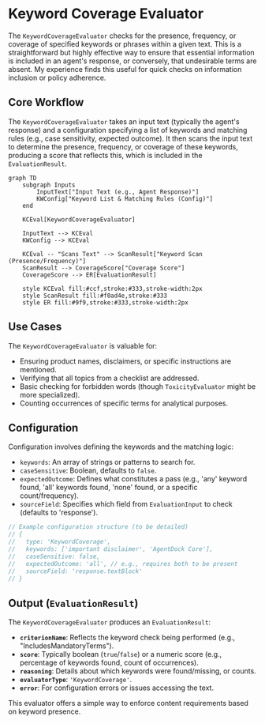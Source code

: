# Keyword Coverage Evaluator

The `KeywordCoverageEvaluator` checks for the presence, frequency, or coverage of specified keywords or phrases within a given text. This is a straightforward but highly effective way to ensure that essential information is included in an agent's response, or conversely, that undesirable terms are absent. My experience finds this useful for quick checks on information inclusion or policy adherence.

## Core Workflow

The `KeywordCoverageEvaluator` takes an input text (typically the agent's response) and a configuration specifying a list of keywords and matching rules (e.g., case sensitivity, expected outcome). It then scans the input text to determine the presence, frequency, or coverage of these keywords, producing a score that reflects this, which is included in the `EvaluationResult`.

```mermaid
graph TD
    subgraph Inputs
        InputText["Input Text (e.g., Agent Response)"]
        KWConfig["Keyword List & Matching Rules (Config)"]
    end

    KCEval[KeywordCoverageEvaluator]

    InputText --> KCEval
    KWConfig --> KCEval

    KCEval -- "Scans Text" --> ScanResult["Keyword Scan (Presence/Frequency)"]
    ScanResult --> CoverageScore["Coverage Score"]
    CoverageScore --> ER[EvaluationResult]

    style KCEval fill:#ccf,stroke:#333,stroke-width:2px
    style ScanResult fill:#f0ad4e,stroke:#333
    style ER fill:#9f9,stroke:#333,stroke-width:2px
```

## Use Cases

The `KeywordCoverageEvaluator` is valuable for:

*   Ensuring product names, disclaimers, or specific instructions are mentioned.
*   Verifying that all topics from a checklist are addressed.
*   Basic checking for forbidden words (though `ToxicityEvaluator` might be more specialized).
*   Counting occurrences of specific terms for analytical purposes.

## Configuration

Configuration involves defining the keywords and the matching logic:

*   `keywords`: An array of strings or patterns to search for.
*   `caseSensitive`: Boolean, defaults to `false`.
*   `expectedOutcome`: Defines what constitutes a pass (e.g., 'any' keyword found, 'all' keywords found, 'none' found, or a specific count/frequency).
*   `sourceField`: Specifies which field from `EvaluationInput` to check (defaults to 'response').

```typescript
// Example configuration structure (to be detailed)
// {
//   type: 'KeywordCoverage',
//   keywords: ['important disclaimer', 'AgentDock Core'],
//   caseSensitive: false,
//   expectedOutcome: 'all', // e.g., requires both to be present
//   sourceField: 'response.textBlock'
// }
```

## Output (`EvaluationResult`)

The `KeywordCoverageEvaluator` produces an `EvaluationResult`:

*   **`criterionName`**: Reflects the keyword check being performed (e.g., "IncludesMandatoryTerms").
*   **`score`**: Typically boolean (`true`/`false`) or a numeric score (e.g., percentage of keywords found, count of occurrences).
*   **`reasoning`**: Details about which keywords were found/missing, or counts.
*   **`evaluatorType`**: `'KeywordCoverage'`.
*   **`error`**: For configuration errors or issues accessing the text.

This evaluator offers a simple way to enforce content requirements based on keyword presence. 